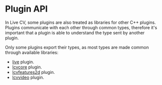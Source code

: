 # Plugin API

In Live CV, some plugins are also treated as libraries for other C++ plugins. Plugins communicate with each other 
through common types, therefore it's important that a plugin is able to understand the type sent by another plugin.

Only some plugins export their types, as most types are made common through available libraries:

 * [live](lib_plugin-live.md) plugin.
 * [lcvcore](lib_plugin-lcvcore.md) plugin.
 * [lcvfeatures2d](lib_plugin-lcvfeatures2d.md)  plugin.
 * [lcvvideo](lib_plugin-lcvvideo.md) plugin.